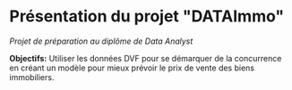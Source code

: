 # Présentation du projet "DATAImmo"

*Projet de préparation au diplôme de Data Analyst*

**Objectifs:** Utiliser les données DVF pour se démarquer de la concurrence en créant un modèle pour mieux prévoir le prix de vente des biens immobiliers.

